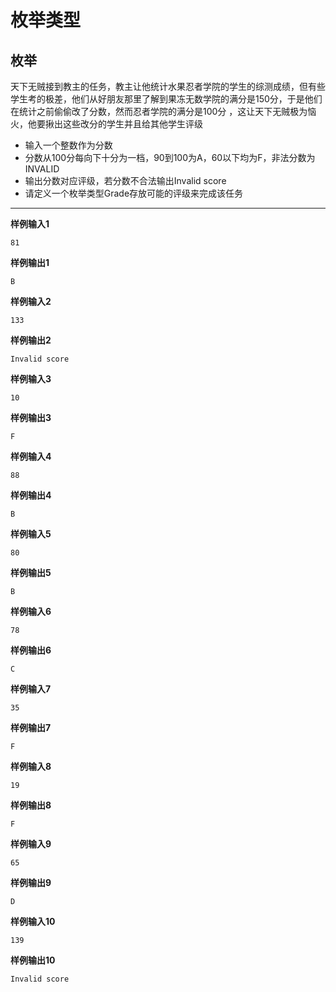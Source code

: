 # 枚举类型
## 枚举
天下无贼接到教主的任务，教主让他统计水果忍者学院的学生的综测成绩，但有些学生考的极差，他们从好朋友那里了解到果冻无数学院的满分是150分，于是他们在统计之前偷偷改了分数，然而忍者学院的满分是100分
，这让天下无贼极为恼火，他要揪出这些改分的学生并且给其他学生评级
- 输入一个整数作为分数
- 分数从100分每向下十分为一档，90到100为A，60以下均为F，非法分数为INVALID
- 输出分数对应评级，若分数不合法输出Invalid score
- 请定义一个枚举类型Grade存放可能的评级来完成该任务
---
**样例输入1**
```
81
```
**样例输出1**
```
B
```
**样例输入2**
```
133
```
**样例输出2**
```
Invalid score
```
**样例输入3**
```
10
```
**样例输出3**
```
F
```
**样例输入4**
```
88
```
**样例输出4**
```
B
```
**样例输入5**
```
80
```
**样例输出5**
```
B
```
**样例输入6**
```
78
```
**样例输出6**
```
C
```
**样例输入7**
```
35
```
**样例输出7**
```
F
```
**样例输入8**
```
19
```
**样例输出8**
```
F
```
**样例输入9**
```
65
```
**样例输出9**
```
D
```
**样例输入10**
```
139
```
**样例输出10**
```
Invalid score
```
